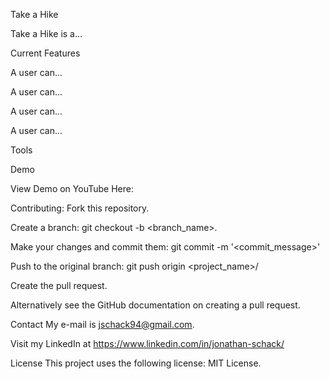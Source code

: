 Take a Hike <p>

Take a Hike is a... <p>



Current Features<p>
A user can...<p>
A user can...<p>
A user can...<p>
A user can...<p>
  
Tools <p>

Demo <p>
View Demo on YouTube Here:

Contributing:
Fork this repository. <p>
Create a branch: git checkout -b <branch_name>. <p>
Make your changes and commit them: git commit -m '<commit_message>' <p>
Push to the original branch: git push origin <project_name>/<location> <p>
Create the pull request. <p>
Alternatively see the GitHub documentation on creating a pull request.

Contact
My e-mail is jschack94@gmail.com. <p> Visit my LinkedIn at https://www.linkedin.com/in/jonathan-schack/

License
This project uses the following license: MIT License.
